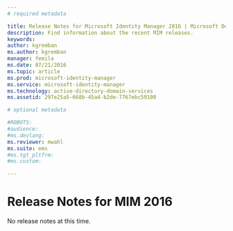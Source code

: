 ```yaml
---
# required metadata

title: Release Notes for Microsoft Identity Manager 2016 | Microsoft Docs
description: Find information about the recent MIM releases.
keywords:
author: kgremban
ms.author: kgremban
manager: femila
ms.date: 07/21/2016
ms.topic: article
ms.prod: microsoft-identity-manager
ms.service: microsoft-identity-manager
ms.technology: active-directory-domain-services
ms.assetid: 297e25a5-668b-45a4-b2de-7767ebc59100

# optional metadata

#ROBOTS:
#audience:
#ms.devlang:
ms.reviewer: mwahl
ms.suite: ems
#ms.tgt_pltfrm:
#ms.custom:

---
```


# Release Notes for MIM 2016
No release notes at this time.
